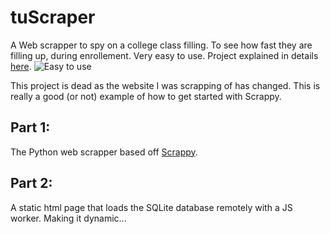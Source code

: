 # tuScraper
A Web scrapper to spy on a college class filling. To see how fast they are filling up, during enrollement.
Very easy to use. Project explained in details [here](https://www.it-cooking.com/projects/towson-university-class-database-fork/how-to-scrapy-feed-sqlite-database/).
![Easy to use](https://www.it-cooking.com/wp-content/uploads/2018/01/dilbert-2001_04_14-features-complexity-1.png)

This project is dead as the website I was scrapping of has changed. This is really a good (or not) example of how to get started with Scrappy.


## Part 1:
The Python web scrapper based off [Scrappy](https://scrapy.org/).

## Part 2:
A static html page that loads the SQLite database remotely with a JS worker. Making it dynamic...


